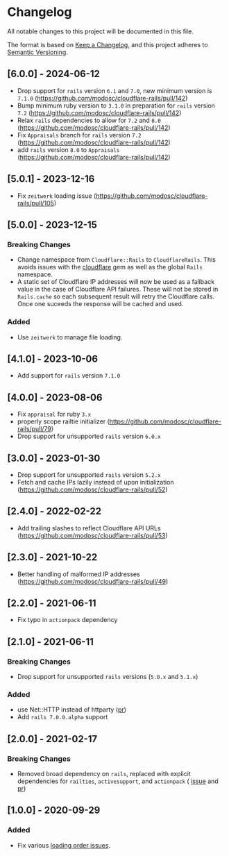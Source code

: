 # Changelog
All notable changes to this project will be documented in this file.

The format is based on [Keep a Changelog](https://keepachangelog.com/en/1.0.0/),
and this project adheres to [Semantic Versioning](https://semver.org/spec/v2.0.0.html).
## [6.0.0] - 2024-06-12
- Drop support for `rails` version `6.1` and `7.0`, new minimum version is `7.1.0` (https://github.com/modosc/cloudflare-rails/pull/142)
- Bump minimum ruby version to `3.1.0` in preparation for `rails` version `7.2` (https://github.com/modosc/cloudflare-rails/pull/142)
- Relax `rails` dependencies to allow for `7.2` and `8.0` (https://github.com/modosc/cloudflare-rails/pull/142)
- Fix `Appraisals` branch for `rails` version `7.2` (https://github.com/modosc/cloudflare-rails/pull/142)
- add `rails` version `8.0` to `Appraisals` (https://github.com/modosc/cloudflare-rails/pull/142)

## [5.0.1] - 2023-12-16
- Fix `zeitwerk` loading issue (https://github.com/modosc/cloudflare-rails/pull/105)

## [5.0.0] - 2023-12-15
### Breaking Changes
- Change namespace from `Cloudflare::Rails` to `CloudflareRails`. This avoids issues with the [cloudflare](https://github.com/socketry/cloudflare) gem as well as the global `Rails` namespace.
- A static set of Cloudflare IP addresses will now be used as a fallback value in the case of Cloudflare API failures. These will not be stored in `Rails.cache` so each subsequent result will retry the Cloudflare calls. Once one suceeds the response will be cached and used.

### Added
- Use `zeitwerk` to manage file loading.

## [4.1.0] - 2023-10-06
- Add support for `rails` version `7.1.0`

## [4.0.0] - 2023-08-06
- Fix `appraisal` for ruby `3.x`
- properly scope railtie initializer (https://github.com/modosc/cloudflare-rails/pull/79)
- Drop support for unsupported `rails` version `6.0.x`

## [3.0.0] - 2023-01-30
- Drop support for unsupported `rails` version `5.2.x`
- Fetch and cache IPs lazily instead of upon initialization (https://github.com/modosc/cloudflare-rails/pull/52)

## [2.4.0] - 2022-02-22
- Add trailing slashes to reflect Cloudflare API URLs (https://github.com/modosc/cloudflare-rails/pull/53)

## [2.3.0] - 2021-10-22
-  Better handling of malformed IP addresses (https://github.com/modosc/cloudflare-rails/pull/49)

## [2.2.0] - 2021-06-11
- Fix typo in `actionpack` dependency

## [2.1.0] - 2021-06-11
### Breaking Changes
- Drop support for unsupported `rails` versions (`5.0.x` and `5.1.x`)

### Added
- use Net::HTTP instead of httparty ([pr](https://github.com/modosc/cloudflare-rails/pull/44))
- Add `rails 7.0.0.alpha` support

## [2.0.0] - 2021-02-17
### Breaking Changes
- Removed broad dependency on `rails`, replaced with explicit dependencies for `railties`, `activesupport`, and `actionpack` ( [issue](https://github.com/modosc/cloudflare-rails/issues/34) and [pr](https://github.com/modosc/cloudflare-rails/pull/35))

## [1.0.0] - 2020-09-29
### Added

- Fix various [loading order issues](https://github.com/modosc/cloudflare-rails/pull/25).
